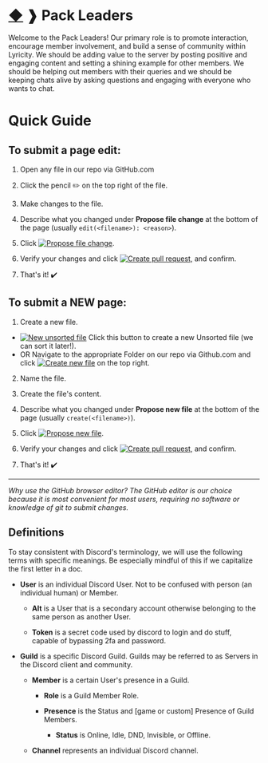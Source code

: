 # [◆](/) ❱ Pack Leaders

Welcome to the Pack Leaders! Our primary role is to promote interaction, encourage member involvement, and build a sense of community within Lyricity. We should be adding value to the server by posting positive and engaging content and setting a shining example for other members. We should be helping out members with their queries and we should be keeping chats alive by asking questions and engaging with everyone who wants to chat.

# Quick Guide

## To submit a page edit:

1. Open any file in our repo via GitHub.com

2. Click the pencil ✏️ on the top right of the file.

3. Make changes to the file.

4. Describe what you changed under **Propose file change** at the bottom of the page (usually `edit(<filename>): <reason>`).

5. Click [![Propose file change](https://img.shields.io/badge/Propose_file_change-brightgreen)](#).

6. Verify your changes and click [![Create pull request](https://img.shields.io/badge/Create_pull_request-brightgreen)](#), and confirm.

7. That's it! ✔️

## To submit a NEW page:

1. Create a new file.

  - [![New unsorted file](https://img.shields.io/badge/New_file-blue)](https://github.com/lyricity/kb/new/master/Unsorted) Click this button to create a new Unsorted file (we can sort it later!).
  - OR Navigate to the appropriate Folder on our repo via Github.com and click [![Create new file](https://img.shields.io/badge/Create_new_file-lightgray)](#) on the top right.

2. Name the file.

3. Create the file's content.

4. Describe what you changed under **Propose new file** at the bottom of the page (usually `create(<filename>)`).

5. Click [![Propose new file](https://img.shields.io/badge/Propose_new_file-brightgreen)](#).

6. Verify your changes and click [![Create pull request](https://img.shields.io/badge/Create_pull_request-brightgreen)](#), and confirm.

7. That's it! ✔️

--------------------------------------------------------------------------------

_Why use the GitHub browser editor? The GitHub editor is our choice because it is most convenient for most users, requiring no software or knowledge of git to submit changes._

## Definitions

To stay consistent with Discord's terminology, we will use the following terms with specific meanings. Be especially mindful of this if we capitalize the first letter in a doc.

- **User** is an individual Discord User. Not to be confused with person (an individual human) or Member.

  - **Alt** is a User that is a secondary account otherwise belonging to the same person as another User.
  
  - **Token** is a secret code used by discord to login and do stuff, capable of bypassing 2fa and password.

- **Guild** is a specific Discord Guild. Guilds may be referred to as Servers in the Discord client and community.

  - **Member** is a certain User's presence in a Guild.

    - **Role** is a Guild Member Role.

    - **Presence** is the Status and [game or custom] Presence of Guild Members.

      - **Status** is Online, Idle, DND, Invisible, or Offline.

  - **Channel** represents an individual Discord channel.

<!-- TAGS --> <!-- index about readme -->